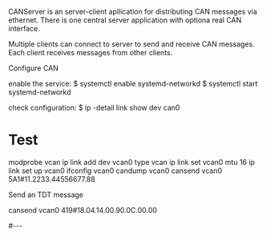 CANServer is an server-client apllication for distributing CAN messages via ethernet.
There is one central server application with optiona real CAN interface.

Multiple clients can connect to server to send and receive CAN messages. Each client
receives messages from other clients.

Configure CAN

enable the service:
$ systemctl enable systemd-networkd
$ systemctl start systemd-networkd

check configuration:
$ ip -detail link show dev can0

# Test

modprobe vcan
ip link add dev vcan0 type vcan
ip link set vcan0 mtu 16
ip link set up vcan0
ifconfig vcan0
candump vcan0
cansend vcan0 5A1#11.2233.44556677.88

Send an TDT message

cansend vcan0 419#18.04.14.00.90.0C.00.00


#---
